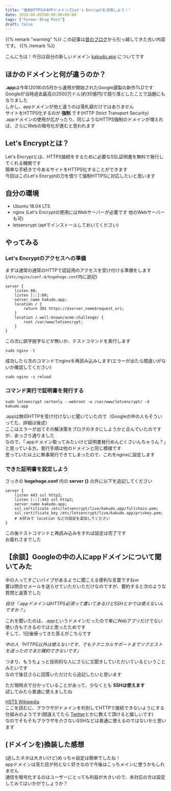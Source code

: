```yaml
---
title: "強制HTTPSのAPPドメインでLet's Encryptを活用しよう！"
date: 2018-08-09T00:00:00+09:00
tags: ["Former Blog Post"]
draft: false
---
```


{{% remark "warning" %}}
この記事は[昔のブログ](https://github.com/kakudo415/blog)から引っ越してきた古い内容です。
{{% /remark %}}

こんにちは！今日は自分の新しいドメイン [kakudo.app](//kakudo.app) についてです  
## ほかのドメインと何が違うのか？
**.app**は今年(2018)の5月から運用が開始されたGoogle謹製の新作TLDです  
Googleが当時過去最高の2500万ドル(約30億円)で競り落としたことで話題にもなりました  
しかし、appドメインが他と違うのは落札額だけではありません  
サイトをHTTPS化するのが **強制** です(HTTP Strict Transport Security)  
.appドメインの使用が広がったり、同じようなHTTPS強制のドメインが増えれば、さらにWebの暗号化が進むと思われます  
## Let's Encryptとは？
Let's Encryptとは、HTTPS接続をするために必要なSSL証明書を無料で発行してくれる機関です  
簡単な手続きで今あるサイトをHTTPS化することができます  
今回はこのLet's Encryptの力を借りて強制HTTPSに対応したいと思います  
## 自分の環境
- Ubuntu 18.04 LTS
- nginx (Let's Encryptの使用にはWebサーバーが必要です 他のWebサーバーも可)
- letsencrypt (aptでインストールしておいてください)

## やってみる
### Let's Encryptのアクセスへの準備
まずは通常の通常のHTTPで認証用のアクセスを受け付ける準備をします(`/etc/nginx/conf.d/hogehoge.conf`内に追記)

```
server {
	listen 80;
	listen [::]:80;  
	server_name kakudo.app;  
	location / {
		return 301 https://$server_name$request_uri;
	}  
	location /.well-known/acme-challenge/ {
		root /var/www/letsencrypt;
	}
}
```

この次に誤字脱字などが無いか、テストコマンドを実行します

```
sudo nginx -t
```

成功したら次のコマンドでnginxを再読み込みします(エラーが出たら間違いがないか確認してください)

```
sudo nginx -s reload
```

### コマンド実行で証明書を発行する

```
sudo letsencrypt certonly --webroot -w /var/www/letsencrypt/ -d kakudo.app
```

.appは無印HTTPを受け付けないと聞いていたので（Googleの中の人もそういってた、詳細は後述）  
ここはエラーが出てその解決策をブログのネタにしようかと企んでいたのですが、あっさり通りました  
なので、「.appドメイン取ってみたいけど証明書発行めんどくさいんちゃうん？」と思っている方。発行手順は他のドメインと同じ模様です  
思っていた以上に無事発行できてしまったので、これをnginxに設定します  

### できた証明書を設定しよう
さっきの **hogehoge.conf** 内の **server {}** の外に以下を追記してください
```
server {
	listen 443 ssl http2;
	listen [::]:443 ssl http2;  
	server_name kakudo.app;  
	ssl_certificate /etc/letsencrypt/live/kakudo.app/fullchain.pem;
	ssl_certificate_key /etc/letsencrypt/live/kakudo.app/privkey.pem;  
	# お好みで location などの設定を追加してください
}
```

この後テストコマンドと再読み込みをすれば設定は完了です  
お疲れさまでした  

## 【余談】Googleの中の人にappドメインについて聞いてみた
中の人ってすごいパイプがあるように聞こえる便利な言葉ですねｗ  
要は問合せメールを送らせていただいただけなのですが、要約すると次のような質問と返答でした  

*自分「.appドメインはHTTPS必須って書いてあるけどSSHとかでは使えないんですか？」*  

これを聞いたのは、.appというドメインだったので単にWebアプリだけでない使い方もできるのではと思ったためです  
そして、1日後帰ってきた答えがこちらです  

*中の人「HTTPS以外は使えないです、でもテクニカルサポートまでリクエストを送ったのでまだ確約できないです」*  

つまり、もうちょっと技術的な人にさらに又聞きしていただいているということみたいです  
なので後日さらに回答いただけたら追記したいと思います  

ただ現時点で分かっていることがあって、少なくとも **SSHは使えます**  
試してみたら普通に使えましたね  

[HSTS Wikipedia](https://ja.wikipedia.org/wiki/HTTP_Strict_Transport_Security)  
ここを読むに、ブラウザがドメインを判別してHTTPで接続できないようにする仕組みのようです(間違えてたら [Twitter](https://twitter.com/kakudo415/)とかに教えて頂けると嬉しいです)  
なのでそもそもブラウザを介さないSSHなどは普通に使えるのではないかと思います  

## (ドメインを)換装した感想
(逃したネタは大きいけど)めっちゃ設定は簡単でしたね！  
appドメインは見た目が何となく好きなので今後はこっちメインに使うかもしれません  
通信を暗号化するのはユーザーにとっても利益が大きいので、未対応の方は設定してみてはいかがでしょうか？  
